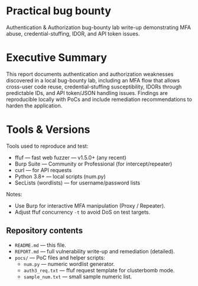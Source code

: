 # Practical bug bounty

Authentication & Authorization bug-bounty lab write-up demonstrating MFA abuse, credential-stuffing, IDOR, and API token issues. 

# Executive Summary
 
This report documents authentication and authorization weaknesses discovered in a local bug-bounty lab, including an MFA flow that allows cross-user code reuse, credential-stuffing susceptibility, IDORs through predictable IDs, and API token/JSON handling issues. Findings are reproducible locally with PoCs and include remediation recommendations to harden the application.

# Tools & Versions

Tools used to reproduce and test:
- ffuf — fast web fuzzer — v1.5.0+ (any recent)
- Burp Suite — Community or Professional (for intercept/repeater)
- curl — for API requests
- Python 3.8+ — local scripts (num.py)
- SecLists (wordlists) — for username/password lists

Notes:
- Use Burp for interactive MFA manipulation (Proxy / Repeater).
- Adjust ffuf concurrency `-t` to avoid DoS on test targets.

## Repository contents
- `README.md` — this file.
- `REPORT.md` — full vulnerability write-up and remediation (detailed).
- `pocs/` — PoC files and helper scripts:
  - `num.py` — numeric wordlist generator.
  - `auth3_req.txt` — ffuf request template for clusterbomb mode.
  - `sample_num.txt` — small sample numeric list.
